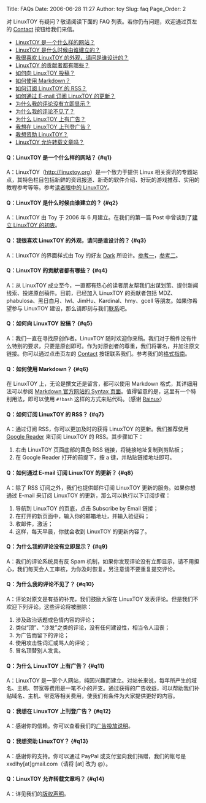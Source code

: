 Title: FAQs
Date: 2006-06-28 11:27
Author: toy
Slug: faq
Page_Order: 2

对 LinuxTOY 有疑问？敬请阅读下面的 FAQ
列表。若你仍有问题，欢迎通过页左的
[Contact](http://linuxtoy.org/pages/contact.html) 按钮给我们来信。

-   [LinuxTOY 是一个什么样的网站？](http://linuxtoy.org/pages/faq.html#q1)
-   [LinuxTOY 是什么时候由谁建立的？](http://linuxtoy.org/pages/faq.html#q2)
-   [我很喜欢 LinuxTOY
    的外观，请问是谁设计的？](http://linuxtoy.org/pages/faq.html#q3)
-   [LinuxTOY 的贡献者都有哪些？](http://linuxtoy.org/pages/faq.html#q4)
-   [如何向 LinuxTOY 投稿？](http://linuxtoy.org/pages/faq.html#q5)
-   [如何使用 Markdown？](http://linuxtoy.org/pages/faq.html#q6)
-   [如何订阅 LinuxTOY 的 RSS？](http://linuxtoy.org/pages/faq.html#q7)
-   [如何通过 E-mail 订阅 LinuxTOY 的更新？](http://linuxtoy.org/pages/faq.html#q8)
-   [为什么我的评论没有立即显示？](http://linuxtoy.org/pages/faq.html#q9)
-   [为什么我的评论不见了？](http://linuxtoy.org/pages/faq.html#q10)
-   [为什么 LinuxTOY 上有广告？](http://linuxtoy.org/pages/faq.html#q11)
-   [我想在 LinuxTOY 上刊登广告？](http://linuxtoy.org/pages/faq.html#q12)
-   [我想资助 LinuxTOY？](http://linuxtoy.org/pages/faq.html#q13)
-   [LinuxTOY 允许转载文章吗？](http://linuxtoy.org/pages/faq.html#q14)

#### Q：LinuxTOY 是一个什么样的网站？ {#q1}

A：LinuxTOY（<http://linuxtoy.org>）是一个致力于提供 Linux
相关资讯的专题站点，其特色栏目包括新鲜的资讯报道、新奇的软件介绍、好玩的游戏推荐、实用的教程参考等等。参考[读者眼中的
LinuxTOY](http://linuxtoy.org/pages/tuijianshu.html)。

#### Q：LinuxTOY 是什么时候由谁建立的？ {#q2}

A：LinuxTOY 由 Toy 于 2006 年 6 月建立。在我们的第一篇 Post
中曾谈到了[建立 LinuxTOY
的初衷](http://linuxtoy.org/archives/linux_toy_release.html)。

#### Q：我很喜欢 LinuxTOY 的外观，请问是谁设计的？ {#q3}

A：LinuxTOY 的界面样式由 Toy 的好友 [Dark](http://yx.takeback.net)
所设计。[参考一](http://linuxtoy.org/archives/log02.html)，[参考二](http://yx.takeback.net/154/beautiful-expectations.html)。

#### Q：LinuxTOY 的贡献者都有哪些？ {#q4}

A：从 LinuxTOY
成立至今，一直都有热心的读者朋友帮我们出谋划策、提供新闻线索、投递原创稿件。目前，已经加入
LinuxTOY 的贡献者包括
MDZ、phabulosa、黑日白月、lwl、JimHu、Kardinal、hmy、gcell
等朋友。如果你希望参与 LinuxTOY
建设，那么请即刻与我们[联系](http://linuxtoy.org/pages/contact.html)吧。

#### Q：如何向 LinuxTOY 投稿？ {#q5}

A：我们一直在寻找原创作者。LinuxTOY
随时欢迎你来稿。我们对于稿件没有什么特别的要求，只要是原创即可。作为对原创者的尊重，我们将署名，并加注原文链接。你可以通过点击页左的
[Contact](http://linuxtoy.org/pages/contact.html)
按钮联系我们。参考我们的[格式指南](http://linuxtoy.org/pages/style-guide.html)。

#### Q：如何使用 Markdown？ {#q6}

在 LinuxTOY 上，无论是撰文还是留言，都可以使用 Markdown
格式，其详细用法可以参阅 [Markdown 官方网站的 Syntax
页面](http://daringfireball.net/projects/markdown/syntax)。值得留意的是，这里有一个特别用法，即可以使用
`#!bash` 这样的方式来贴代码。（感谢 [Rainux](http://rainux.org/)）

#### Q：如何订阅 LinuxTOY 的 RSS？ {#q7}

A：通过订阅 RSS，你可以更加及时的获得 LinuxTOY 的更新。我们推荐使用
[Google Reader](http://www.google.com/reader/) 来订阅 LinuxTOY 的
RSS。其步骤如下：

1.  右击 LinuxTOY 页面底部的黄色 RSS 链接，将链接地址复制到剪贴板；
2.  在 Google Reader 打开的前提下，按 a 键，并粘贴链接地址即可。

#### Q：如何通过 E-mail 订阅 LinuxTOY 的更新？ {#q8}

A：除了 RSS 订阅之外，我们也提供邮件订阅 LinuxTOY
更新的服务。如果你想通过 E-mail 来订阅 LinuxTOY
的更新，那么可以执行以下订阅步骤：

1.  导航到 LinuxTOY 的页底，点击 Subscribe by Email 链接；
2.  在打开的新页面中，输入你的邮箱地址，并输入验证码；
3.  收邮件，激活；
4.  这样，每天早晨，你就会收到 LinuxTOY 的更新内容了。

#### Q：为什么我的评论没有立即显示？ {#q9}

A：我们的评论系统具有反 Spam
机制，如果你发现评论没有立即显示，请不用担心，我们每天会人工审核，为你及时恢复。另注意请不要重复提交评论。

#### Q：为什么我的评论不见了？ {#q10}

A：评论对原文是有益的补充，我们鼓励大家在 LinuxTOY
发表评论。但是我们不欢迎下列评论，这些评论将被删除：

1.  涉及政治话题或色情内容的评论；
2.  类似“顶”、“沙发”之类的评论，没有任何建设性，相当令人沮丧；
3.  为广告而留下的评论；
4.  使用攻击性词汇或骂人的评论；
5.  冒名顶替别人发言。

#### Q：为什么 LinuxTOY 上有广告？ {#q11}

A：LinuxTOY
是一家个人网站，纯因兴趣而建立。对站长来说，每年所产生的域名、主机、带宽等费用是一笔不小的开支。通过获得的广告收益，可以帮助我们补贴域名、主机、带宽等相关费用，使我们有条件为大家提供更好的内容。

#### Q：我想在 LinuxTOY 上刊登广告？ {#q12}

A：感谢你的信赖。你可以查看我们的[广告投放说明](http://linuxtoy.org/pages/advertising.html)。

#### Q：我想资助 LinuxTOY？ {#q13}

A：感谢你的支持。你可以通过 PayPal 或支付宝向我们捐赠，我们的帐号是
xxdlhy[at]gmail.com（请将 [at] 改为 @）。

#### Q：LinuxTOY 允许转载文章吗？ {#q14}

A：详见我们的[版权声明](http://linuxtoy.org/pages/license.html)。
